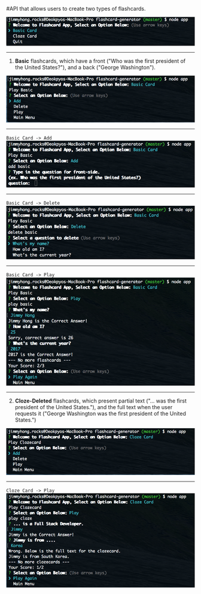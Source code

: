#API that allows users to create two types of flashcards.

![picture alt](./preview1.png?raw=true "Preview 1")
- - - -

1. **Basic** flashcards, which have a front ("Who was the first president of the United States?"), and a back ("George Washington").

![picture alt](./preview2.png?raw=true "Preview 2")
- - - -
`Basic Card -> Add`
![picture alt](./preview4.png?raw=true "Preview 2")
- - - -
`Basic Card -> Delete`
![picture alt](./preview5.png?raw=true "Preview 2")
- - - -
`Basic Card -> Play`
![picture alt](./preview6.png?raw=true "Preview 2")
- - - -

2. **Cloze-Deleted** flashcards, which present partial text ("... was the first president of the United States."), and the full text when the user requests it ("George Washington was the first president of the United States.")

![picture alt](./preview3.png?raw=true "Preview 3")
- - - -
`Cloze Card -> Play`
![picture alt](./preview7.png?raw=true "Preview 2")

